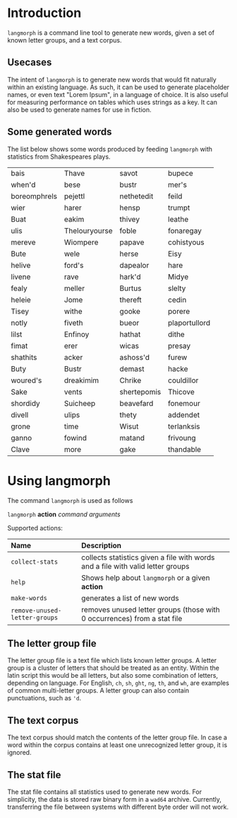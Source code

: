 # Introduction

`langmorph` is a command line tool to generate new words, given a set of known letter groups, and a text corpus.

## Usecases

The intent of `langmorph` is to generate new words that would fit naturally within an existing language. As such, it can be used to generate placeholder names, or even text "Lorem Ipsum", in a language of choice. It is also useful for measuring performance on tables which uses strings as a key. It can also be used to generate names for use in fiction.

## Some generated words

The list below shows some words produced by feeding `langmorph` with statistics from Shakespeares plays.

|                 |                   |                 |                |
| :---            | :---              | :---            | :---           |
| bais            | Thave             | savot           | bupece         |
| when'd          | bese              | bustr           | mer's          |
| boreomphrels    | pejettl           | nethetedit      | feild          |
| wier            | harer             | hensp           | trumpt         |
| Buat            | eakim             | thivey          | leathe         |
| ulis            | Thelouryourse     | foble           | fonaregay      |
| mereve          | Wiompere          | papave          | cohistyous     |
| Bute            | wele              | herse           | Eisy           |
| helive          | ford's            | dapealor        | hare           |
| livene          | rave              | hark'd          | Midye          |
| fealy           | meller            | Burtus          | slelty         |
| heleie          | Jome              | thereft         | cedin          |
| Tisey           | withe             | gooke           | porere         |
| notly           | fiveth            | bueor           | plaportullord  |
| lilst           | Enfinoy           | hathat          | dithe          |
| fimat           | erer              | wicas           | presay         |
| shathits        | acker             | ashoss'd        | furew          |
| Buty            | Bustr             | demast          | hacke          |
| woured's        | dreakimim         | Chrike          | couldillor     |
| Sake            | vents             | shertepomis     | Thicove        |
| shordidy        | Suicheep          | beavefard       | fonemour       |
| divell          | ulips             | thety           | addendet       |
| grone           | time              | Wisut           | terlanksis     |
| ganno           | fowind            | matand          | frivoung       |
| Clave           | more              | gake            | thandable      |

# Using langmorph

The command `langmorph` is used as follows

`langmorph` **action** *command arguments*

Supported actions:

| Name                          | Description                                                                     |
| :---                          | :---                                                                            |
| `collect-stats`               | collects statistics given a file with words and a file with valid letter groups |
| `help`                        | Shows help about `langmorph` or a given **action**                              |
| `make-words`                  | generates a list of new words                                                   |
| `remove-unused-letter-groups` | removes unused letter groups (those with 0 occurrences) from a stat file        |

## The letter group file

The letter group file is a text file which lists known letter groups. A letter group is a cluster of letters that should be treated as an entity. Within the latin script this would be all letters, but also some combination of letters, depending on language. For English, `ch`, `sh`, `ght`, `ng`, `th`, and `wh`, are examples of common multi-letter groups. A letter group can also contain punctuations, such as `'d`.

## The text corpus

The text corpus should match the contents of the letter group file. In case a word within the corpus contains at least one unrecognized letter group, it is ignored.

## The stat file

The stat file contains all statistics used to generate new words. For simplicity, the data is stored raw binary form in a `wad64` archive. Currently, transferring the file between systems with different byte order will not work.